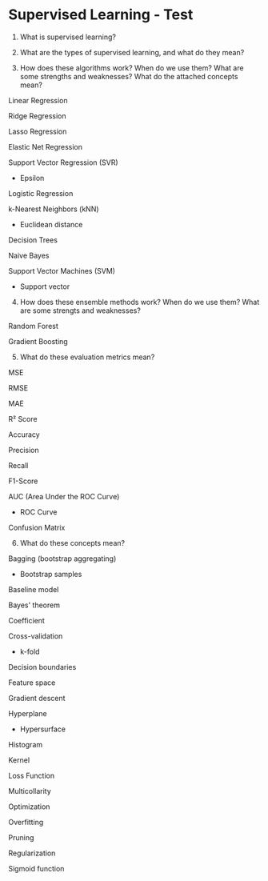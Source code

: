 # Supervised Learning - Test

1. What is supervised learning?

2. What are the types of supervised learning, and what do they mean?

3. How does these algorithms work? When do we use them? What are some strengths and weaknesses? What do the attached concepts mean?

Linear Regression

Ridge Regression

Lasso Regression

Elastic Net Regression

Support Vector Regression (SVR)

- Epsilon

Logistic Regression

k-Nearest Neighbors (kNN)

- Euclidean distance

Decision Trees

Naive Bayes

Support Vector Machines (SVM)

- Support vector

4. How does these ensemble methods work? When do we use them? What are some strengts and weaknesses?

Random Forest

Gradient Boosting

5. What do these evaluation metrics mean?

MSE

RMSE

MAE

R² Score

Accuracy

Precision

Recall

F1-Score

AUC (Area Under the ROC Curve)

- ROC Curve

Confusion Matrix

6. What do these concepts mean?

Bagging (bootstrap aggregating)

- Bootstrap samples

Baseline model  

Bayes' theorem  

Coefficient  

Cross-validation  

- k-fold

Decision boundaries  

Feature space

Gradient descent  

Hyperplane

- Hypersurface

Histogram  

Kernel  

Loss Function

Multicollarity

Optimization  

Overfitting  

Pruning  

Regularization  

Sigmoid function  
